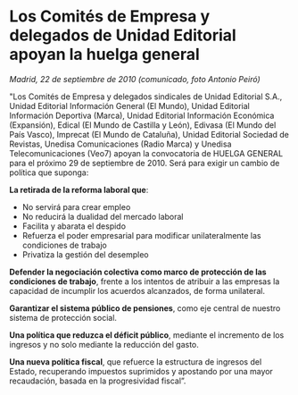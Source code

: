 # Los Comités de Empresa y delegados de Unidad Editorial apoyan la huelga general

*Madrid, 22 de septiembre de 2010 (comunicado, foto Antonio Peiró)*

"Los Comités de Empresa y delegados sindicales de Unidad Editorial S.A., Unidad Editorial Información General (El Mundo), Unidad Editorial Información Deportiva (Marca), Unidad Editorial Información Económica (Expansión), Edical (El Mundo de Castilla y León), Edivasa (El Mundo del País Vasco), Imprecat (El Mundo de Cataluña), Unidad Editorial Sociedad de Revistas, Unedisa Comunicaciones (Radio Marca) y Unedisa Telecomunicaciones (Veo7) apoyan la convocatoria de HUELGA GENERAL para el próximo 29 de septiembre de 2010. Será para exigir un cambio de política que suponga:

**La retirada de la reforma laboral que**:

- No servirá para crear empleo
- No reducirá la dualidad del mercado laboral
- Facilita y abarata el despido
- Refuerza el poder empresarial para modificar unilateralmente las condiciones de trabajo
- Privatiza la gestión del desempleo

**Defender la negociación colectiva como marco de protección de las condiciones de trabajo**, frente a los intentos de atribuir a las empresas la capacidad de incumplir los acuerdos alcanzados, de forma unilateral.

**Garantizar el sistema público de pensiones**, como eje central de nuestro sistema de protección social.

**Una política que reduzca el déficit público**, mediante el incremento de los ingresos y no solo mediante la reducción del gasto.

**Una nueva política fiscal**, que refuerce la estructura de ingresos del Estado, recuperando impuestos suprimidos y apostando por una mayor recaudación, basada en la progresividad fiscal”.
